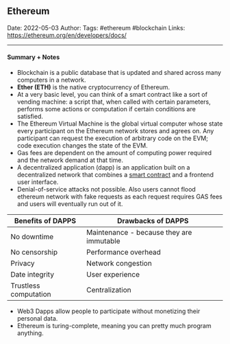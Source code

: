 
## Ethereum

Date: 2022-05-03
Author:
Tags: #ethereum #blockchain 
Links: https://ethereum.org/en/developers/docs/


---

#### Summary + Notes

- Blockchain is a public database that is updated and shared across many computers in a network.
- **Ether (ETH)** is the native cryptocurrency of Ethereum.
- At a very basic level, you can think of a smart contract like a sort of vending machine: a script that, when called with certain parameters, performs some actions or computation if certain conditions are satisfied.
- The Ethereum Virtual Machine is the global virtual computer whose state every participant on the Ethereum network stores and agrees on. Any participant can request the execution of arbitrary code on the EVM; code execution changes the state of the EVM.
- Gas fees are dependent on the amount of computing power required and the network demand at that time.
- A decentralized application (dapp) is an application built on a decentralized network that combines a [smart contract](https://ethereum.org/en/developers/docs/smart-contracts/) and a frontend user interface.
- Denial-of-service attacks not possible. Also users cannot flood ethereum network with fake requests as each request requires GAS fees and users will eventually run out of it.

| Benefits of DAPPS     | Drawbacks of DAPPS                       |
| --------------------- | ---------------------------------------- |
| No downtime           | Maintenance - because they are immutable |
| No censorship         | Performance overhead                     |
| Privacy               | Network congestion                       |
| Date integrity        | User experience                          |
| Trustless computation | Centralization                           |

- Web3 Dapps allow people to participate without monetizing their personal data.
- Ethereum is turing-complete, meaning you can pretty much program anything.

